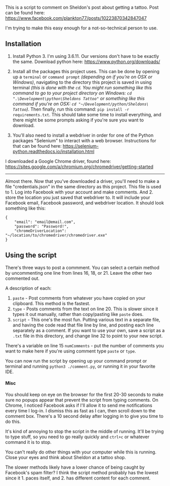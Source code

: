 This is a script to comment on Sheldon's post about getting a tattoo. Post can be found here: https://www.facebook.com/plankton77/posts/10223870342847047

I'm trying to make this easy enough for a not-so-technical person to use.

## Installation

1. Install Python 3. I'm using 3.6.11. Our versions don't have to be exactly the same. Download python here: https://www.python.org/downloads/
2. Install all the packages this project uses. This can be done by opening up a `terminal` or `command prompt` *(depending on if you're on OSX or Windows)*, navigating to the directory this project is saved in using terminal *(this is done with the `cd`. You might run something like this command to go to your project directory on Windows: `cd ".\Development\python\Sheldons Tattoo"` or something like this command if you're on OSX: `cd "~/Development/python/Sheldons\ Tattoo`)*. Then finally, run this command: `pip install -r requirements.txt`. This should take some time to install everything, and there might be some prompts asking if you're sure you want to download.

3. You'll also need to install a webdriver in order for one of the Python packages "Selenium" to interact with a web browser. Instructions for that can be found here: https://selenium-python.readthedocs.io/installation.html

I downloaded a Google Chrome driver, found here: https://sites.google.com/a/chromium.org/chromedriver/getting-started

---

Almost there. Now that you've downloaded a driver, you'll need to make a file "credentials.json" in the same directory as this project. This file is used to 1. Log into Facebook with your account and make comments. And 2. store the location you just saved that webdriver to. It will include your Facebook email, Facebook password, and webdriver location. It should look something like this:

```
{
    "email": "email@email.com",
    "password": "Password!",
    "chromeDriverLocation": "~/location/to/chromedriver/chromedriver.exe"
}
```

## Using the script

There's three ways to post a commment. You can select a certain method by uncommenting one line from lines 16, 18, or 21. Leave the other two commented out.

A description of each:

1. `paste` - Post comments from whatever you have copied on your clipboard. This method is the fastest.
2. `type` - Posts comments from the text on line 20. This is slower since it types it out manually, rather than copy/pasting like `paste` does. 
3. `script` - This one's the most fun. Putting various text in a separate file, and having the code read that file line by line, and posting each line separately as a comment. If you want to use your own, save a script as a `.txt` file in this directory, and change line 32 to point to your new script.

There's a variable on line 15 `numComments` - put the number of comments you want to make here if you're using comment type `paste` or `type`.

You can now run the script by opening up your command prompt or terminal and running `python3 ./comment.py`, or running it in your favorite IDE.

#### Misc

You should keep on eye on the browser for the first 20-30 seconds to make sure no popups appear that prevent the script from typing comments. On Chrome, I noticed Facebook asks if I'll allow it to send me notifications every time I log-in. I dismiss this as fast as I can, then scroll down to the comment box. There's a 10 second delay after logging in to give you time to do this.

It's kind of annoying to stop the script in the middle of running. It'll be trying to type stuff, so you need to go really quickly and `ctrl+c` or whatever command it is to stop.

You can't really do other things with your computer while this is running. Close your eyes and think about Sheldon at a tattoo shop.

The slower methods likely have a lower chance of being caught by Facebook's spam filter? I think the script method probably has the lowest since it 1. paces itself, and 2. has different content for each comment.
